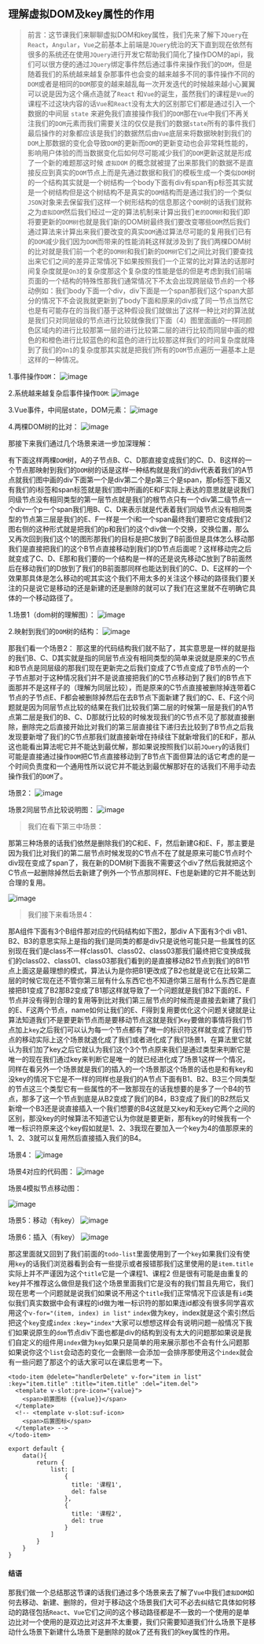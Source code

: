 ## 理解虚拟DOM及key属性的作用

> 前言：这节课我们来聊聊虚拟DOM和key属性，我们先来了解下`JQuery`在`React`，`Angular`，`Vue`之前基本上前端是`JQuery`统治的天下直到现在依然有很多的系统还在使用`JQuery`进行开发它帮助我们简化了操作DOM的api，我们可以很方便的通过`JQuery`绑定事件然后通过事件来操作我们的`DOM`，但是随着我们的系统越来越复杂那事件也会变的越来越多不同的事件操作不同的`DOM`或者是相同的`DOM`那变的越来越乱每一次开发迭代的时候越来越小心翼翼可以说是因为这个痛点造就了`React`
和`Vue`的诞生，虽然我们的课程是`Vue`的课程不过这块内容的话`Vue`和`React`没有太大的区别那它们都是通过引入一个 数据的中间层 `state`  来避免我们直接操作我们的`DOM`那在`Vue`中我们不再关注我们的`DOM`元素而我们需要关注的仅仅是我们的数据`state`所有的事件我们最后操作的对象都应该是我们的数据然后由`Vue`底层来将数据映射到我们的`DOM`上那数据的变化会导致`DOM`的更新而`DOM`的更新变动也会非常耗性能的，影响用户体验的而当数据变化后如何尽可能减少我们的`DOM`更新这就是形成了一个新的难题那这时候 `虚拟DOM` 的概念就被提了出来那我们的数据不是直接反应到真实的`DOM`节点上而是先通过数据和我们的模板生成一个类似`DOM`树的一个结构其实就是一个树结构一个body下面有div有span有p标签其实就是一个树结构但是这个树结构不是真实的`DOM`结构而是通过我们的一个类似`JSON`对象来去保留我们这样一个树形结构的信息那这个`DOM`树的话我们就称之为`虚拟DOM`然后我们经过一定的算法机制来计算出我们`老的DOM树`和我们即将要更新的`DOM树`也就是我们新的DOM树最终我们要改变哪些`DOM`然后我们通过算法来计算出来我们要改变的真实`DOM`通过算法尽可能的复用我们已有的`DOM`减少我们因为`DOM`而带来的性能消耗这样就涉及到了我们两棵DOM树的比对就是我们前一个老的`DOM树`和我们新的`DOM树`它们之间比对我们要查找出来它们之间的差异正常情况下如果按照我们一个正常的比对算法的话那时间复杂度就是`On3`的复杂度那这个复杂度的性能是低的但是考虑到我们前端页面的一个结构的特殊性那我们通常情况下不太会出现跨层级节点的一个移动例如：我们body下面一个div，div下面是一个span那我们这个span大部分的情况下不会说我就更新到了body下面和原来的div成了同一节点当然它也是有可能存在的当我们基于这种假设我们就做出了这样一种比对的算法就是我们只对同层级的节点进行比较就像我们下面（4）图里面画的一样同颜色区域内的进行比较那第一层的进行比较第二层的进行比较而同层中画的橙色的和橙色进行比较蓝色的和蓝色的进行比较那这样我们的时间复杂度就降到了我们的`On1`的复杂度那其实就是把我们所有的`DOM`节点遍历一遍基本上是这样的一种情况。

1.事件操作`DOM`：
![image](https://raw.githubusercontent.com/zhangh-design/vue-examples/master/07%20%E7%90%86%E8%A7%A3%E8%99%9A%E6%8B%9FDOM%E5%8F%8Akey%E5%B1%9E%E6%80%A7%E7%9A%84%E4%BD%9C%E7%94%A8/1.png)

2.系统越来越复杂后事件操作`DOM`:
![image](https://raw.githubusercontent.com/zhangh-design/vue-examples/master/07%20%E7%90%86%E8%A7%A3%E8%99%9A%E6%8B%9FDOM%E5%8F%8Akey%E5%B1%9E%E6%80%A7%E7%9A%84%E4%BD%9C%E7%94%A8/2.png)

3.Vue事件，中间层state，DOM元素：
![image](https://raw.githubusercontent.com/zhangh-design/vue-examples/master/07%20%E7%90%86%E8%A7%A3%E8%99%9A%E6%8B%9FDOM%E5%8F%8Akey%E5%B1%9E%E6%80%A7%E7%9A%84%E4%BD%9C%E7%94%A8/4.png)

4.两棵DOM树的比对：
![image](https://raw.githubusercontent.com/zhangh-design/vue-examples/master/07%20%E7%90%86%E8%A7%A3%E8%99%9A%E6%8B%9FDOM%E5%8F%8Akey%E5%B1%9E%E6%80%A7%E7%9A%84%E4%BD%9C%E7%94%A8/5.png)


那接下来我们通过几个场景来进一步加深理解：

有下面这样两棵`DOM`树，A的子节点B、C、D那直接变成我们的C、D、B这样的一个节点那映射到我们的`DOM`树的话是这样一种结构就是我们的div代表着我们的A节点就我们图中画的div下面第一个是div第二个是p第三个是span，那p标签下面又有我们的i标签和span标签就是我们图中所画的E和F实际上表达的意思就是说我们同级节点没有相同类型的第一层节点就是我们的根节点只有一个div第二级节点一个div一个p一个span我们用B、C、D来表示就是代表着我们同级节点没有相同类型的节点第三层是我们的E、F一样是一个i和一个span最终我们要把它变成我们2图右侧的这种形式就是把我们的p和我们的这个div做一个交换，交换位置，那么又再次回到我们这个1的图形那我们的目标是把C放到了B前面但是具体怎么移动那我们是直接把我们的这个B节点直接移动到我们的D节点后面呢？这样移动完之后就变成了C、D、E那和我们要的一个结构是一样的还是说先移动C放到了B前面然后在移动我们的D放到了我们的B前面那同样也能达到我们的C、D、E这样的一个效果那具体是怎么移动的呢其实这个我们不用太多的关注这个移动的路径我们要关注的只是说它是移动的还是新建的还是删除的就可以了我们在这里就不在明确它具体的一个移动路径了。

1.场景1（dom树的理解图）：
![image](https://raw.githubusercontent.com/zhangh-design/vue-examples/master/07%20%E7%90%86%E8%A7%A3%E8%99%9A%E6%8B%9FDOM%E5%8F%8Akey%E5%B1%9E%E6%80%A7%E7%9A%84%E4%BD%9C%E7%94%A8/6.png)

2.映射到我们的`DOM`树的结构：
![image](https://raw.githubusercontent.com/zhangh-design/vue-examples/master/07%20%E7%90%86%E8%A7%A3%E8%99%9A%E6%8B%9FDOM%E5%8F%8Akey%E5%B1%9E%E6%80%A7%E7%9A%84%E4%BD%9C%E7%94%A8/7.png)

那我们看一个场景2：
那这里的代码结构我们就不贴了，其实意思是一样的就是指的我们B、C、D其实就是指的同层节点没有相同类型的简单来说就是原来的C节点和B节点是同层级的那我们现在更新完之后我们变成了C节点变成了B节点的一个子节点那对于这种情况我们并不是说直接把我们的C节点移动到了我们的B节点下面那并不是这样子的（理解为同层比较），而是原来的C节点直接被删除掉连带着C节点的子节点E、F都会被删除掉然后在去B节点下面新建了我们的C、E、F这个问题就是因为同层节点比较的结果在我们比较我们第二层的时候第一层是我们的A节点第二层是我们的B、C、D那就行比较的时候发现我们的C节点不见了那就直接删除，删除完之后直接开始比对我们的第三层直接往下递归去比较到了B节点之后我发现要新增了我们的C节点那我们就直接新增在持续往下就新增我们的E和F，那从这也能看出算法呢它并不能达到最优解，那如果说按照我们以前`JQuery`的话我们可能是直接通过操作`DOM`把C节点直接移动到了B节点下面但算法的话它考虑的是一个时间负责度和一个通用性所以说它并不能达到最优解那好在的话我们不用手动去操作我们的`DOM`了。

场景2：
![image](https://raw.githubusercontent.com/zhangh-design/vue-examples/master/07%20%E7%90%86%E8%A7%A3%E8%99%9A%E6%8B%9FDOM%E5%8F%8Akey%E5%B1%9E%E6%80%A7%E7%9A%84%E4%BD%9C%E7%94%A8/8.png)

场景2同层节点比较说明图：
![image](https://raw.githubusercontent.com/zhangh-design/vue-examples/master/07%20%E7%90%86%E8%A7%A3%E8%99%9A%E6%8B%9FDOM%E5%8F%8Akey%E5%B1%9E%E6%80%A7%E7%9A%84%E4%BD%9C%E7%94%A8/9.png)


> 我们在看下第三中场景：

那第三种场景的话我们依然是删除我们的C和E、F，然后新建G和E、F，那主要是因为我们比对我们的第二层节点时候发现的C节点不在了就是原来可能C节点时个div现在变成了span了，我在新的DOM树下面我不需要这个div了然后我就把这个C节点一起删除掉然后去新建了例外一个节点那同样E、F也是新建的它并不能达到合理的复用。


![image](https://raw.githubusercontent.com/zhangh-design/vue-examples/master/07%20%E7%90%86%E8%A7%A3%E8%99%9A%E6%8B%9FDOM%E5%8F%8Akey%E5%B1%9E%E6%80%A7%E7%9A%84%E4%BD%9C%E7%94%A8/10.png)



> 我们接下来看场景4：

那A组件下面有3个B组件那对应的代码结构如下图2，那div A下面有3个di vB1、B2、B3的意思实际上是指的我们是同类的都是div只是说他可能只是一些属性的区别现在我们是class不一样class01、class02、class03那我们最终把它变换成我们的class02、class01、class03那我们看到的是直接移动B2节点到我们的B1节点上面这是最理想的模式，算法认为是你把B1更改成了B2也就是说它在比较第二层的时候它现在还不管你第三层有什么东西它也不知道你第三层有什么东西它是直接把B1变成了B2那B2变成了B1那这样就导致了一个问题就是我们B2下面的E、F节点并没有得到合理的复用等到比对我们第三层节点的时候而是直接去新建了我们的E、F这两个节点，name如何让我们的E、F得到复用要优化这个问题关键就是让算法知道我们不是要更新节点而是要移动节点这就是我们`Key`要做的事情将我们节点加上`key`之后我们可以认为每一个节点都有了唯一的标识符这样就变成了我们节点的移动实际上这个场景就退化成了我们或者进化成了我们场景1，在算法里它就认为我们加了key之后它就认为我们这个3个节点原来我们是通过类型来判断它是唯一的现在我们通过key来判断它是唯一的就已经进化成了场景1这样一个情况，同样在看另外一个场景就是我们的插入的一个场景那这个场景的话也是和有key和没key的情况下它是不一样的同样也是我们的A节点下面有B1、B2、B3三个同类型的节点这三个类型它有一些属性的不一致那现在的话我想要的是多了一个B4的节点，那多了这一个节点到底是从B2变成了我们的B4，B3变成了我们的B2然后又新增一个B3还是说直接插入一个我们想要的B4这就是又key和无key它两个之间的区别，那没key的时候算法不知道它认为你就是要更新，那有key的时候我有一个唯一标识符原来这个key假如就是1、2、3我现在要加入一个key为4的值那原来的1、2、3就可以复用然后直接插入我们的B4。



场景4：
![image](https://raw.githubusercontent.com/zhangh-design/vue-examples/master/07%20%E7%90%86%E8%A7%A3%E8%99%9A%E6%8B%9FDOM%E5%8F%8Akey%E5%B1%9E%E6%80%A7%E7%9A%84%E4%BD%9C%E7%94%A8/11.png)

场景4对应的代码图：
![image](https://raw.githubusercontent.com/zhangh-design/vue-examples/master/07%20%E7%90%86%E8%A7%A3%E8%99%9A%E6%8B%9FDOM%E5%8F%8Akey%E5%B1%9E%E6%80%A7%E7%9A%84%E4%BD%9C%E7%94%A8/12.png)


场景4模拟节点移动图：

![image](https://raw.githubusercontent.com/zhangh-design/vue-examples/master/07%20%E7%90%86%E8%A7%A3%E8%99%9A%E6%8B%9FDOM%E5%8F%8Akey%E5%B1%9E%E6%80%A7%E7%9A%84%E4%BD%9C%E7%94%A8/13.png)


场景5：移动（有key）
![image](https://raw.githubusercontent.com/zhangh-design/vue-examples/master/07%20%E7%90%86%E8%A7%A3%E8%99%9A%E6%8B%9FDOM%E5%8F%8Akey%E5%B1%9E%E6%80%A7%E7%9A%84%E4%BD%9C%E7%94%A8/14.png)

场景6：插入（有key）
![image](https://raw.githubusercontent.com/zhangh-design/vue-examples/master/07%20%E7%90%86%E8%A7%A3%E8%99%9A%E6%8B%9FDOM%E5%8F%8Akey%E5%B1%9E%E6%80%A7%E7%9A%84%E4%BD%9C%E7%94%A8/15.png)


那这里面就又回到了我们前面的`todo-list`里面使用到了一个`key`如果我们没有使用`key`的话我们浏览器看到会有一些提示或者报错那我们这里使用的是`item.title`实际上并不严谨因为这个`title`它是一个课程1、课程2
但是很有可能是由重复的key并不推荐这么做但是我们这个场景里面我们它是没有的我们暂且先用它，我们现在思考一个问题就是说我们如果说不用这个`title`我们正常情况下应该是有`id`类似我们真实数据中会有课程的id做为唯一标识符的那如果连id都没有很多同学喜欢用这个`v-for="(item, index) in list"` `index`做为key，index就是这个索引然后把这个`key`变成`index` `:key="index"`大家可以想想这样会有说明问题一般情况下我们如果说原生的`dom`节点div下面也都是div的结构到没有太大的问题那如果说是我们自定义的组件用`index`做为`key`如果只是简单的用来展示那也不会有什么问题那如果说你这个`list`会动态的变化一会删除一会添加一会排序那使用这个`index`就会有一些问题了那这个的话大家可以在课后思考一下。

```
<todo-item @delete="handlerDelete" v-for="item in list" :key="item.title" :title="item.title" :del="item.del">
  <template v-slot:pre-icon="{value}">
    <span>前置图标 {{value}}</span>
  </template>
  <!-- <template v-slot:suf-icon>
    <span>后置图标</span>
  </template> -->
</todo-item>

export default {
    data(){
        return {
            list: [
                {
                  title: '课程1',
                  del: false
                },
                {
                  title: '课程2',
                  del: true
                }
            ]
        }
    }
}
```

#### 结语
那我们做一个总结那这节课的话我们通过多个场景来去了解了`Vue`中我们`虚拟DOM`如何去移动、新建、删除的，但对于移动这个场景我们大可不必去纠结它具体如何移动的路径包括`React`、`Vue`它们之间的这个移动路径都是不一致的一个使用的是单边比对一个使用的是双边比对这并不太重要，我们只需要知道我们什么场景下是移动什么场景下新建什么场景下是删除的就ok了还有我们的key属性的作用。

